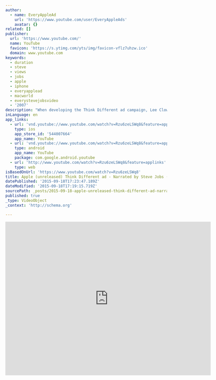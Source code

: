```yaml
---
author:
  - name: EveryAppleAd
    url: 'https://www.youtube.com/user/EveryAppleAds'
    avatar: {}
related: []
publisher:
  url: 'https://www.youtube.com/'
  name: YouTube
  favicon: 'https://s.ytimg.com/yts/img/favicon-vflz7uhzw.ico'
  domain: www.youtube.com
keywords:
  - duration
  - steve
  - views
  - jobs
  - apple
  - iphone
  - everyapplead
  - macworld
  - everystevejobsvideo
  - '2007'
description: "When developing the Think Different ad campaign, Lee Clow from Apple's agency TBWA\\Chiat\\Day asked Steve Jobs to narrate the ad. Steve was reluctant initially because he didn't want people that viewed the ad to relate to him, but the Apple. He finally obliged but in the end, Apple choose to use Richard Dreyfus' voice."
inLanguage: en
app_links:
  - url: 'vnd.youtube://www.youtube.com/watch?v=Rzu6zeLSWq8&feature=applinks'
    type: ios
    app_store_id: '544007664'
    app_name: YouTube
  - url: 'vnd.youtube://www.youtube.com/watch?v=Rzu6zeLSWq8&feature=applinks'
    type: android
    app_name: YouTube
    package: com.google.android.youtube
  - url: 'http://www.youtube.com/watch?v=Rzu6zeLSWq8&feature=applinks'
    type: web
isBasedOnUrl: 'https://www.youtube.com/watch?v=Rzu6zeLSWq8'
title: Apple (unreleased) Think Different ad - Narrated by Steve Jobs (1997)
datePublished: '2015-09-18T17:23:47.189Z'
dateModified: '2015-09-18T17:19:15.719Z'
sourcePath: _posts/2015-09-18-apple-unreleased-think-different-ad-narrated-by-steve-jo.md
published: true
_type: VideoObject
_context: 'http://schema.org'

---
```

<iframe src="https://cdn.embedly.com/widgets/media.html?src=https%3A%2F%2Fwww.youtube.com%2Fembed%2FRzu6zeLSWq8%3Ffeature%3Doembed&amp;url=https%3A%2F%2Fwww.youtube.com%2Fwatch%3Fv%3DRzu6zeLSWq8&amp;image=https%3A%2F%2Fi.ytimg.com%2Fvi%2FRzu6zeLSWq8%2Fhqdefault.jpg&amp;key=b7d04c9b404c499eba89ee7072e1c4f7&amp;type=text%2Fhtml&amp;schema=youtube" width="640" height="480" scrolling="no" frameborder="0" allowfullscreen="allowfullscreen" style=""></iframe>